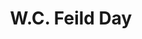 ---
pid: CH767
title: W.C. Feild Day
location_transcription: Near StraBridge + Clothier Build
zipcode: 
outside_phl: 
neighborhood: 
age: '64'
age_range: 60-69
instagram: 
image_file_name: CH_767.jpg
proposal_transcription: |-
  -happy-
  -all comic day - fun day -
  -//rather be in Phila//-
  -Honor the great W.C. Feilds-
  Worked as a change boy at Strawbridge+Clother
  starred in Hollywood-
topic: Figure
topic_summary: '0'
type: Event,Sculpture Statue
keywords_other: w.c. fields, actor
credit: Michael Baldwin
image_labels: 
twitter: 
facebook: 
permalink: "/monuments/ch767/"
layout: item-page
---